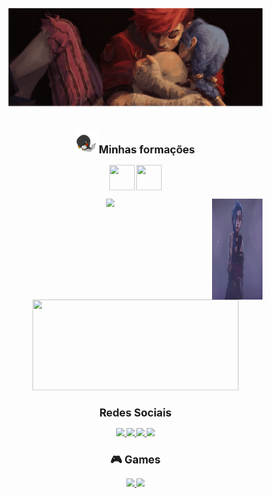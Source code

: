 <div align="center">
<img src=https://github.com/Thoomas806/Thoomas806/blob/main/imagens/Banner%20arcane.gif>
</div>
<br>

<h2 align="center"> <img src=https://github.com/Thoomas806/Thoomas806/blob/main/imagens/laptop.gif width="45px" height="45px">Minhas formações</h2>

<p align="center"> 
  <img src="https://cdn.jsdelivr.net/gh/devicons/devicon/icons/html5/html5-plain-wordmark.svg" width="50px" height="50px"/>
  <img src="https://cdn.jsdelivr.net/gh/devicons/devicon/icons/css3/css3-plain-wordmark.svg" width="50px" height="50px" /> </p>
  
  <img src=https://github.com/Thoomas806/Thoomas806/blob/main/imagens/hi-jinx.gif  width="100px" height="200px" alt="meu banner" align="right">
  
  <div align="center">
    <img height="180em" src="https://github-readme-stats.vercel.app/api?username=Thoomas806&show_icons=true&theme=tokyonight&include_all_commits=true&count_private=true"/>
    <img height="180em" width="90%" src="https://github-readme-stats.vercel.app/api/top-langs/?username=Thoomas806&layout=compact&langs_count=7&theme=tokyonight"/>
  </div>
  
  <div align="center">
  <h2>Redes Sociais</h2>
    <p>
      <a href="https://www.twitch.tv/lthoomas">
        <img src=https://img.shields.io/badge/Twitch-9146FF?style=for-the-badge&logo=twitch&logoColor=white>
      </a>
      <a href="https://www.instagram.com/_carlws_/">
        <img src=https://img.shields.io/badge/Instagram-E4405F?style=for-the-badge&logo=instagram&logoColor=white>
      </a>
      <a href="mailto:cataclysm608@gmail.com">
        <img src=https://img.shields.io/badge/Gmail-D14836?style=for-the-badge&logo=gmail&logoColor=white>
      </a>
      <a href="https://www.linkedin.com/in/carlos-eduardo-vanziler-gomes-aa759b236/">
        <img src=https://img.shields.io/badge/LinkedIn-0077B5?style=for-the-badge&logo=linkedin&logoColor=white>
      </a>
    </p>
  <h2>🎮 Games</h2>
      <a href="https://www.riotgames.com/pt-br/quem-somos">
        <img src=https://img.shields.io/badge/Riot_Games-D32936?style=for-the-badge&logo=riot-games&logoColor=white>
      </a>
      <a href="https://www.blizzard.com/pt-br/company/about">
        <img src=https://img.shields.io/badge/Battle.net-000?style=for-the-badge&logo=battle.net&logoColor=148EFF>
      </a>
  </div>
